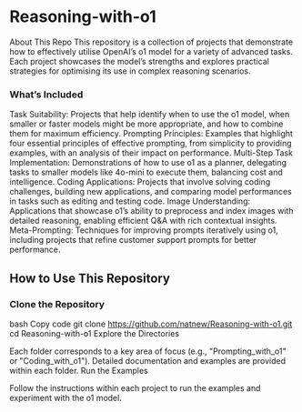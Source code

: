 # Reasoning-with-o1

About This Repo
This repository is a collection of projects that demonstrate how to effectively utilise OpenAI’s o1 model for a variety of advanced tasks. Each project showcases the model’s strengths and explores practical strategies for optimising its use in complex reasoning scenarios.

### What’s Included
Task Suitability: Projects that help identify when to use the o1 model, when smaller or faster models might be more appropriate, and how to combine them for maximum efficiency.
Prompting Principles: Examples that highlight four essential principles of effective prompting, from simplicity to providing examples, with an analysis of their impact on performance.
Multi-Step Task Implementation: Demonstrations of how to use o1 as a planner, delegating tasks to smaller models like 4o-mini to execute them, balancing cost and intelligence.
Coding Applications: Projects that involve solving coding challenges, building new applications, and comparing model performances in tasks such as editing and testing code.
Image Understanding: Applications that showcase o1’s ability to preprocess and index images with detailed reasoning, enabling efficient Q&A with rich contextual insights.
Meta-Prompting: Techniques for improving prompts iteratively using o1, including projects that refine customer support prompts for better performance.

## How to Use This Repository
### Clone the Repository


bash
Copy code
git clone https://github.com/natnew/Reasoning-with-o1.git
cd Reasoning-with-o1
Explore the Directories

Each folder corresponds to a key area of focus (e.g., "Prompting_with_o1" or "Coding_with_o1").
Detailed documentation and examples are provided within each folder.
Run the Examples

Follow the instructions within each project to run the examples and experiment with the o1 model.

